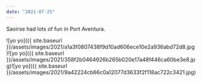 ```yaml
---
date: "2021-07-25"
---
```


Saoirse had lots of fun in Port Aventura.

![yo yo]({{ site.baseurl }}/assets/images/2021/a1a3f0807438f9d10ad606ece10e2a936abd72d8.jpg)![yo yo]({{ site.baseurl }}/assets/images/2021/358f2b0464926b265b020e17a48f446ca60be3e8.jpg)![yo yo]({{ site.baseurl }}/assets/images/2021/9a42224cb66c0a12077d3633f2f118ac722c3421.jpg)
